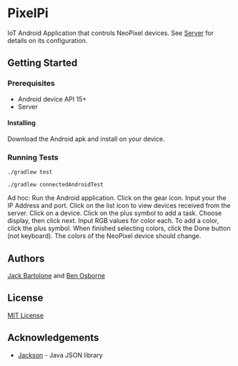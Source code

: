 # PixelPi
IoT Android Application that controls NeoPixel devices. See [Server](https://github.com/osborn14/PixelPi) for details on its configuration.  

## Getting Started

### Prerequisites
+ Android device API 15+
+ Server

#### Installing

Download the Android apk and install on your device. 

### Running Tests

```./gradlew test```

```./gradlew connectedAndroidTest```

Ad hoc:
Run the Android application. Click on the gear icon. Input your the IP Address and port. Click on the list icon to view devices received from the server. Click on a device. Click on the plus symbol to add a task. Choose display, then click next. Input RGB values for color each. To add a color, click the plus symbol. When finished selecting colors, click the Done button (not keyboard). The colors of the NeoPixel device should change. 

## Authors

[Jack Bartolone](https://github.com/Jaylooker) and [Ben Osborne](https://github.com/osborn14) 

## License

[MIT License](LICENSE.md)

## Acknowledgements

+ [Jackson](https://github.com/FasterXML/jackson) - Java JSON library
